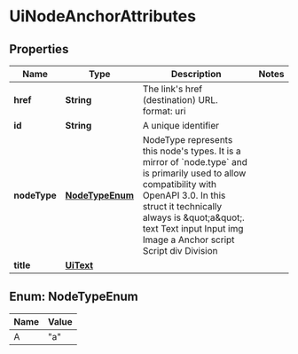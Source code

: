 

# UiNodeAnchorAttributes


## Properties

| Name | Type | Description | Notes |
|------------ | ------------- | ------------- | -------------|
|**href** | **String** | The link&#39;s href (destination) URL.  format: uri |  |
|**id** | **String** | A unique identifier |  |
|**nodeType** | [**NodeTypeEnum**](#NodeTypeEnum) | NodeType represents this node&#39;s types. It is a mirror of &#x60;node.type&#x60; and is primarily used to allow compatibility with OpenAPI 3.0.  In this struct it technically always is \&quot;a\&quot;. text Text input Input img Image a Anchor script Script div Division |  |
|**title** | [**UiText**](UiText.md) |  |  |



## Enum: NodeTypeEnum

| Name | Value |
|---- | -----|
| A | &quot;a&quot; |



